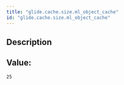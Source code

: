 ```yaml
---
title: "glide.cache.size.ml_object_cache"
id: "glide.cache.size.ml_object_cache"
---
```

## Description



## Value: 
```
25
```